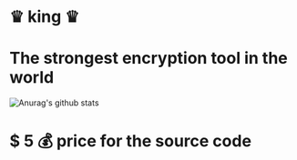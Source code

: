 # ♛ king ♛
#  The strongest encryption tool in the world



![Anurag's github stats](https://github-readme-stats.vercel.app/api?username=python-life&show_icons=true)







 
# $ 5 💰 price for the source code
